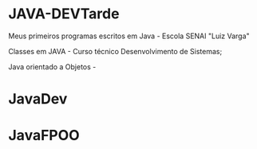 # JAVA-DEVTarde

Meus primeiros programas escritos em Java - Escola SENAI "Luiz Varga"


Classes em JAVA - Curso técnico Desenvolvimento de Sistemas;

Java orientado a Objetos - 

# JavaDev
# JavaFPOO
